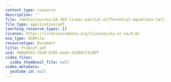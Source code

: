 ```yaml
---
content_type: resource
description: ''
file: /media/courses/18-303-linear-partial-differential-equations-fall-2006/940a83b332e963d5eaeea1d991f3c00f_Probinf.pdf
file_type: application/pdf
learning_resource_types: []
license: https://creativecommons.org/licenses/by-nc-sa/4.0/
ocw_type: OCWFile
resourcetype: Document
title: Probinf.pdf
uid: 940a83b3-32e9-63d5-eaee-a1d991f3c00f
video_files:
  video_thumbnail_file: null
video_metadata:
  youtube_id: null
---
```

